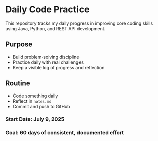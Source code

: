 # Daily Code Practice

This repository tracks my daily progress in improving core coding skills using Java, Python, and REST API development.

## Purpose

- Build problem-solving discipline  
- Practice daily with real challenges  
- Keep a visible log of progress and reflection


## Routine

- Code something daily
- Reflect in `notes.md`
- Commit and push to GitHub

### Start Date: July 9, 2025  
### Goal: 60 days of consistent, documented effort


